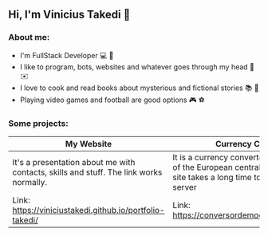 ## Hi, I'm Vinicius Takedi :wave:

### About me:
* I'm FullStack Developer :computer: :floppy_disk: 
* I like to program, bots, websites and whatever goes through my head :robot: :envelope:
* I love to cook and read books about mysterious and fictional stories :books: :newspaper:
* Playing video games and football are good options :video_game: :soccer:

### Some projects:

| My Website  |  Currency Converter BR  |
| ------------------- | ------------------- |
| It's a presentation about me with contacts, skills and stuff. The link works normally. |  It is a currency converter, the API used is that of the European central bank. Sometimes the site takes a long time to load because of the server |
|  Link: https://viniciustakedi.github.io/portfolio-takedi/ |  Link: https://conversordemoedasbr.herokuapp.com/ | 

